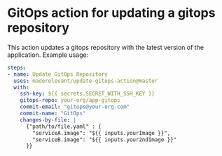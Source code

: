 # GitOps action for updating a gitops repository

This action updates a gitops repository with the latest version of the application.
Example usage:

```yaml
steps:
- name: Update GitOps Repository
  uses: maderelevant/update-gitops-action@master
  with:
    ssh-key: ${{ secrets.SECRET_WITH_SSH_KEY }}
    gitops-repo: your-org/app-gitops
    commit-email: "gitops@your-org.com"
    commit-name: "GitOps"
    changes-by-file: |
      {"path/to/file.yaml" : {
        "serviceA.image": "${{ inputs.yourImage }}",
        "serviceB.image": "${{ inputs.your2ndImage }}"
      }}
```
